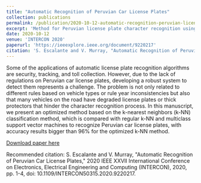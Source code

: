 ```yaml
---
title: "Automatic Recognition of Peruvian Car License Plates"
collection: publications
permalink: /publication/2020-10-12-automatic-recognition-peruvian-license-plates
excerpt: 'Method for Peruvian license plate character recognition using image processing and machine learning'
date: 2020-10-12
venue: 'INTERCON 2020'
paperurl: 'https://ieeexplore.ieee.org/document/9220217'
citation: 'S. Escalante and V. Murray, "Automatic Recognition of Peruvian Car License Plates," 2020 IEEE XXVII International Conference on Electronics, Electrical Engineering and Computing (INTERCON), 2020, pp. 1-4, doi: 10.1109/INTERCON50315.2020.9220217.'
---
```

Some of the applications of automatic license plate recognition algorithms are security, tracking, and toll collection. However, due to the lack of regulations on Peruvian car license plates, developing a robust system to detect them represents a challenge. The problem is not only related to different rules based on vehicle types or rule year inconsistencies but also that many vehicles on the road have degraded license plates or thick protectors that hinder the character recognition process. In this manuscript, we present an optimized method based on the k-nearest neighbors (k-NN) classification method, which is compared with regular k-NN and multiclass support vector machines to recognize Peruvian car license plates, with accuracy results bigger than 96% for the optimized k-NN method.

[Download paper here](https://amaruescalante.io/files/peruvian-plate-recognition.pdf)

Recommended citation: S. Escalante and V. Murray, "Automatic Recognition of Peruvian Car License Plates," 2020 IEEE XXVII International Conference on Electronics, Electrical Engineering and Computing (INTERCON), 2020, pp. 1-4, doi: 10.1109/INTERCON50315.2020.9220217.
